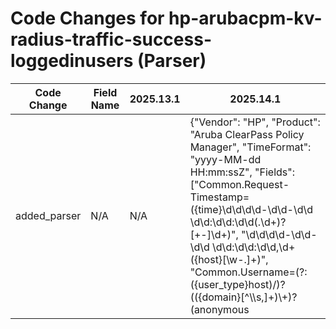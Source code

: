 # Code Changes for hp-arubacpm-kv-radius-traffic-success-loggedinusers (Parser)

| Code Change | Field Name | 2025.13.1 | 2025.14.1 |
|-------------|------------|-----------|------------|
| added_parser | N/A | N/A | {"Vendor": "HP", "Product": "Aruba ClearPass Policy Manager", "TimeFormat": "yyyy-MM-dd HH:mm:ssZ", "Fields": ["Common\.Request-Timestamp=({time}\d\d\d\d-\d\d-\d\d \d\d:\d\d:\d\d(\.\d+)?[\+\-]\d+)", "\d\d\d\d-\d\d-\d\d \d\d:\d\d:\d\d,\d+ ({host}[\w\-.]+)", "Common\.Username=(?:({user_type}host)/)?(({domain}[^\\\s,]+)\\+)?(anonymous|({user}[\w\.\-\!\#\^\~]{1,40}\$?))", "Common\.Username=({email_address}([A-Za-z0-9]+[!#$%&'+\/=?^_`~.\-])*[A-Za-z0-9]+@({email_domain}[^\]\s\"\\,;\|]+\.[^\]\s\"\\,;\|]+))", "Common\.Service=({network}[^,]+)", "Common\.Host-MAC-Address=({src_mac}\w+)", "Common\.NAS-IP-Address=({dest_ip}((([0-9a-fA-F.]{0,4}):{1,2}){1,7}([0-9a-fA-F]){0,4})|(((25[0-5]|(2[0-4]|1\d|[0-9]|)\d)\.?\b){4}))(:({dest_port}\d+))?"], "DupFields": ["host->auth_server"], "Name": "hp-arubacpm-kv-radius-traffic-success-loggedinusers", "Conditions": [" Logged in users ", "Common.Request-Timestamp="], "ParserVersion": "v1.0.0"} |